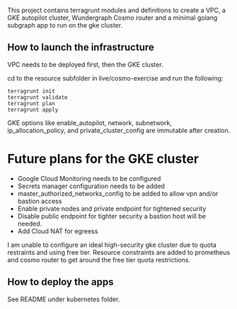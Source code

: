 This project contains terragrunt modules and definitions to create a VPC, a GKE autopilot cluster, Wundergraph Cosmo router and a minimal golang subgraph app to run on the gke cluster.

## How to launch the infrastructure

VPC needs to be deployed first, then the GKE cluster.

cd to the resource subfolder in live/cosmo-exercise and run the following: 

```
terragrunt init
terragrunt validate
terragrunt plan
terragrunt apply
```

GKE options like enable_autopilot, network, subnetwork, ip_allocation_policy, and private_cluster_config are immutable after creation. 

# Future plans for the GKE cluster

* Google Cloud Monitoring needs to be configured
* Secrets manager configuration needs to be added
* master_authorized_networks_config to be added to allow vpn and/or bastion access
* Enable private nodes and private endpoint for tightened security
* Disable public endpoint for tighter security  a bastion host will be needed.
* Add Cloud NAT for egreess

I am unable to configure an ideal high-security gke cluster due to quota restraints and using free tier.
Resource constraints are added to prometheus and cosmo router to get around the free tier quota restrictions.

## How to deploy the apps

See README under kubernetes folder.

